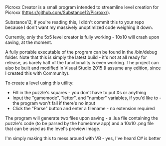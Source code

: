 Picroxx Creator is a small program intended to streamline level creation for Picroxx (https://github.com/Substance12/Picroxx/).

Substance12, if you're reading this, I didn't commit this to your repo because I don't want my massively unoptimized code weighing it down.

Currently, only the 5x5 level creator is fully working - 10x10 will crash upon saving, at the moment.

A fully portable executable of the program can be found in the /bin/debug folder. Note that this is simply the latest build - it's not at all ready for release, as barely half of the functionality is even working. The project can also be built and modified in Visual Studio 2015 (I assume any edition, since I created this with Community).

To create a level using this utility:
- Fill in the puzzle's squares - you don't have to put Xs or anything
- Input the "gamemode", "letter", and "number" variables, if you'd like to - the program won't fail if there's no input
- Click the "Parse" button and enter a filename - no extension required

The program will generate two files upon saving - a .lua file containing the puzzle's code (to be parsed by the homebrew app) and a 10x10 .png file that can be used as the level's preview image.

I'm simply making this to mess around with VB - yes, I've heard C# is better
